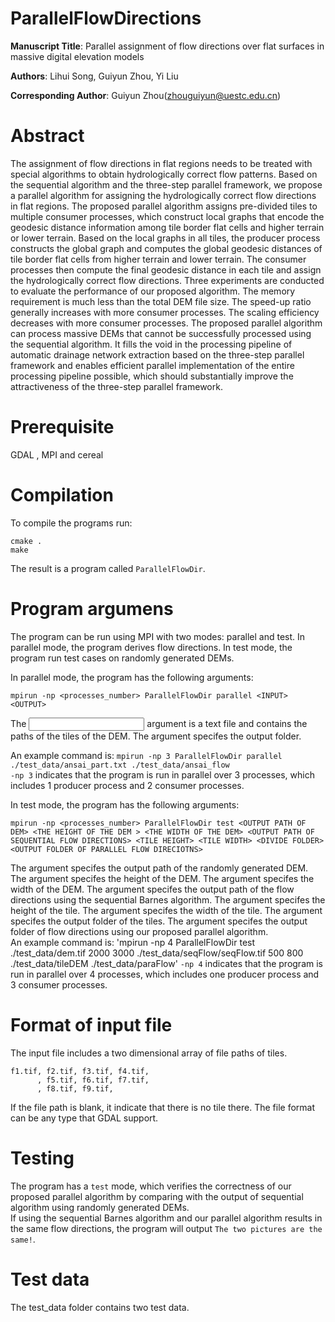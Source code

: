 # ParallelFlowDirections

**Manuscript Title**: Parallel assignment of flow directions over flat surfaces in massive digital elevation models  

**Authors**: Lihui Song, Guiyun Zhou, Yi Liu  

**Corresponding Author**: Guiyun Zhou(zhouguiyun@uestc.edu.cn)  


# Abstract
The assignment of flow directions in flat regions needs to be treated with special algorithms to obtain hydrologically correct flow patterns. Based on the sequential algorithm and the three-step parallel framework, we propose a parallel algorithm for assigning the hydrologically correct flow directions in flat regions. The proposed parallel algorithm assigns pre-divided tiles to multiple consumer processes, which construct local graphs that encode the geodesic distance information among tile border flat cells and higher terrain or lower terrain. Based on the local graphs in all tiles, the producer process constructs the global graph and computes the global geodesic distances of tile border flat cells from higher terrain and lower terrain. The consumer processes then compute the final geodesic distance in each tile and assign the hydrologically correct flow directions. Three experiments are conducted to evaluate the performance of our proposed algorithm. The memory requirement is much less than the total DEM file size. The speed-up ratio generally increases with more consumer processes. The scaling efficiency decreases with more consumer processes. The proposed parallel algorithm can process massive DEMs that cannot be successfully processed using the sequential algorithm. It fills the void in the processing pipeline of automatic drainage network extraction based on the three-step parallel framework and enables efficient parallel implementation of the entire processing pipeline possible, which should substantially improve the attractiveness of the three-step parallel framework.

# Prerequisite

GDAL , MPI and cereal

# Compilation

To compile the programs run:
```
cmake .
make
```
The result is a program called  `ParallelFlowDir`.

# Program argumens

The program can be run using MPI with two modes: parallel and test. In parallel mode, the program derives flow directions. In test mode, the program run test cases on randomly generated DEMs.

In parallel mode, the program has the following arguments: 
```
mpirun -np <processes_number> ParallelFlowDir parallel <INPUT> <OUTPUT>
```
The <INPUT> argument is a text file and contains the paths of the tiles of the DEM. The <OUTPUT> argument specifes the output folder. 

An example command is: `mpirun -np 3 ParallelFlowDir parallel ./test_data/ansai_part.txt ./test_data/ansai_flow`  
`-np 3` indicates that the program is run in parallel over 3 processes, which includes 1 producer process and 2 consumer processes.  

In test mode, the program has the following arguments: 
```
mpirun -np <processes_number> ParallelFlowDir test <OUTPUT PATH OF DEM> <THE HEIGHT OF THE DEM > <THE WIDTH OF THE DEM> <OUTPUT PATH OF SEQUENTIAL FLOW DIRECTIONS> <TILE HEIGHT> <TILE WIDTH> <DIVIDE FOLDER> <OUTPUT FOLDER OF PARALLEL FLOW DIRECIOTNS>   
```
The <OUTPUT PATH OF DEM> argument specifes the output path of the randomly generated DEM. The <THE HEIGHT OF THE DEM> argument specifes the height of the DEM. The <THE WIDTH OF THE DEM> argument specifes the width of the DEM. The <OUTPUT PATH OF SEQUENTIAL FLOW DIRECTIONS> argument specifes the output path of the flow directions using the sequential Barnes algorithm. The <TILE HEIGHT> argument specifes the height of the tile. The <TILE WIDTH> argument specifes the width of the tile. The <DIVIDE PATH> argument specifes the output folder of the tiles. The <OUTPUT FOLDER OF PARALLEL FLOW DIRECTIONS> argument specifes the output folder of flow directions using our proposed parallel algorithm.  
An example command is: 'mpirun -np 4 ParallelFlowDir test ./test_data/dem.tif 2000 3000 ./test_data/seqFlow/seqFlow.tif 500 800 ./test_data/tileDEM ./test_data/paraFlow'
`-np 4` indicates that the program is run in parallel over 4 processes, which includes one producer process and 3 consumer processes. 

# Format of input file 

The input file includes a two dimensional array of file paths of tiles.  
```
f1.tif, f2.tif, f3.tif, f4.tif,
      , f5.tif, f6.tif, f7.tif,
      , f8.tif, f9.tif,
```
If the file path is blank, it indicate that there is no tile there. The file format can be any type that GDAL support. 

# Testing

The program has a `test` mode, which verifies the correctness of our proposed parallel algorithm by comparing with the output of sequential algorithm using randomly generated DEMs.   
If using the sequential Barnes algorithm and our parallel algorithm results in the same flow directions, the program will output `The two pictures are the same!`.

# Test data

The test_data folder contains two test data.


